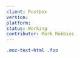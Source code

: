 ```yaml
---
client: Postbox
version:
platform:
status: Working
contributor: Mark Robbins
---
```


```css
.moz-text-html .foo
```
